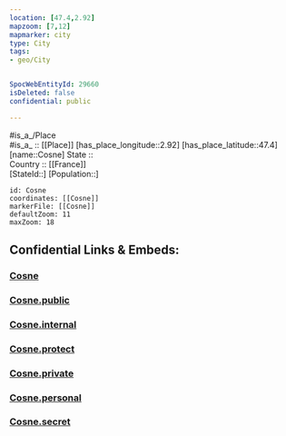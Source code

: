 ```yaml
---
location: [47.4,2.92] 
mapzoom: [7,12] 
mapmarker: city 
type: City
tags:
- geo/City


SpocWebEntityId: 29660
isDeleted: false
confidential: public

---
```

#is_a_/Place  
#is_a_ :: [[Place]] 
[has_place_longitude::2.92] 
[has_place_latitude::47.4] 
[name::Cosne] 
State ::  
Country :: [[France]]  
[StateId::] 
[Population::] 



```leaflet
id: Cosne
coordinates: [[Cosne]] 
markerFile: [[Cosne]] 
defaultZoom: 11 
maxZoom: 18
```


## Confidential Links & Embeds: 

### [Cosne](/_Standards/Earth/Continent/Europe/Europe~West/France/regions~France/Bourgogne-Franche-Comté/departments~Bourgogne-Franche-Comté/Nièvre/communes~Nièvre/Cosne-Cours-sur-Loire/cities~Cosne-Cours-sur-Loire/Cosne.md) 

### [Cosne.public](/_public/Earth/Continent/Europe/Europe~West/France/regions~France/Bourgogne-Franche-Comté/departments~Bourgogne-Franche-Comté/Nièvre/communes~Nièvre/Cosne-Cours-sur-Loire/cities~Cosne-Cours-sur-Loire/Cosne.public.md) 

### [Cosne.internal](/_internal/Earth/Continent/Europe/Europe~West/France/regions~France/Bourgogne-Franche-Comté/departments~Bourgogne-Franche-Comté/Nièvre/communes~Nièvre/Cosne-Cours-sur-Loire/cities~Cosne-Cours-sur-Loire/Cosne.internal.md) 

### [Cosne.protect](/_protect/Earth/Continent/Europe/Europe~West/France/regions~France/Bourgogne-Franche-Comté/departments~Bourgogne-Franche-Comté/Nièvre/communes~Nièvre/Cosne-Cours-sur-Loire/cities~Cosne-Cours-sur-Loire/Cosne.protect.md) 

### [Cosne.private](/_private/Earth/Continent/Europe/Europe~West/France/regions~France/Bourgogne-Franche-Comté/departments~Bourgogne-Franche-Comté/Nièvre/communes~Nièvre/Cosne-Cours-sur-Loire/cities~Cosne-Cours-sur-Loire/Cosne.private.md) 

### [Cosne.personal](/_personal/Earth/Continent/Europe/Europe~West/France/regions~France/Bourgogne-Franche-Comté/departments~Bourgogne-Franche-Comté/Nièvre/communes~Nièvre/Cosne-Cours-sur-Loire/cities~Cosne-Cours-sur-Loire/Cosne.personal.md) 

### [Cosne.secret](/_secret/Earth/Continent/Europe/Europe~West/France/regions~France/Bourgogne-Franche-Comté/departments~Bourgogne-Franche-Comté/Nièvre/communes~Nièvre/Cosne-Cours-sur-Loire/cities~Cosne-Cours-sur-Loire/Cosne.secret.md)

